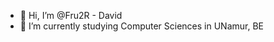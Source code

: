 - 👋 Hi, I’m @Fru2R - David
- 🌱 I’m currently studying Computer Sciences in UNamur, BE


<!---
Fru2R/Fru2R is a ✨ special ✨ repository because its `README.md` (this file) appears on your GitHub profile.
You can click the Preview link to take a look at your changes.
--->
